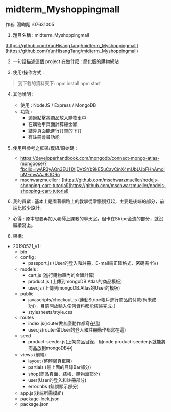 # midterm_Myshoppingmall
作者: 湯昀翔 r07631005
1. 題目名稱 :  midterm_Myshoppingmall

[https://github.com/YunHisangTang/midterm_Myshoppingmall](https://github.com/YunHisangTang/midterm_Myshoppingmall)

2. 一句話描述這個 project 在做什麼 : 簡化版的購物網站

3. 使用/操作方式 :
> 到下載的資料夾下:
> npm install 
> npm start

4. 其他說明 :
	* 使用 : NodeJS / Express / MongoDB
	* 功能 : 
		* 透過點擊將商品放入購物車中
		* 在購物車頁面計算總金額
		* 結算頁面能進行訂單的下訂
		* 有註冊會員功能
5. 使用與參考之框架/模組/原始碼 :
	
	* https://developerhandbook.com/mongodb/connect-mongo-atlas-mongoose/?fbclid=IwAR3yAQn3EU11XjDVtSYb9kE5uCavCinX4mUbLUbFHhAmoIuMEmvAAJ9OORo
	* mschwarzmueller : [https://github.com/mschwarzmueller/nodejs-shopping-cart-tutorial](https://github.com/mschwarzmueller/nodejs-shopping-cart-tutorial)

6. 我的貢獻 :
	基本上是看著網路上的教學從零慢慢打起，主要是後端的部分，前端比較少設計。
7. 心得 :
	原本想要再加入老師上課教的聊天室，但卡在Stripe金流的部分，就沒繼續寫上。
	
8. 架構:

* 20190521_v1 :
   * bin
   * config : 
      * passport.js (User的登入和註冊，E-mail需正確格式、密碼需4位)
   * models : 
      * cart.js (進行購物車內的金額計算)
      * product.js (上傳到mongoDB.Atlas的商品模板)
      * user.js (上傳到mongoDB.Atlas的User的模板)
   * public
	  * javascripts/checkout.js (連動Stripe帳戶進行商品的付款(尚未成功))，目前開放輸入任何資料都能結帳完成。)
	  * stylesheets/style.css	
   * routes
     * index.js(router做甚麼動作都寫在這)
     * user.js(router做User的登入和註冊動作都寫在這)
   * seed
     *  product-seeder.js(上架商品目錄，用node product-seeder.js就能將商品放到mongoDB中)
   * views (前端)
     *  layout (整體網頁框架)
     *  partials (最上面的目錄Bar部分)
     *  shop(商品頁面、結帳、購物車部分)
     *  user(User的登入和註冊部分)
     *  error.hbs (錯誤顯示部分)
   * app.js(後端所需模組)
   * package-lock.json
   * package.json
